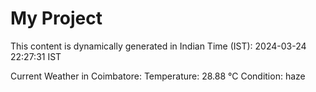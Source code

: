 # My Project

This content is dynamically generated in Indian Time (IST): 2024-03-24 22:27:31 IST


Current Weather in Coimbatore:
Temperature: 28.88 °C
Condition: haze
